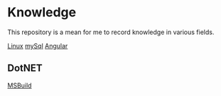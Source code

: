 # Knowledge

This repository is a mean for me to record knowledge in various fields.

[Linux](./linux.md)
[mySql](./mySQL.md)
[Angular](./angular.md)

## DotNET

[MSBuild](./DotNET/MSBuild.md)
